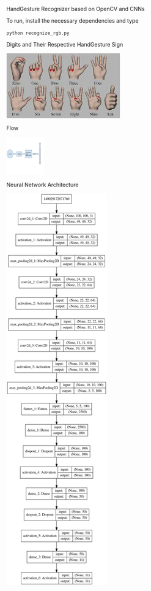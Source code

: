 HandGesture Recognizer based on OpenCV and CNNs

To run, install the necessary dependencies and type

`python recognize_rgb.py`

Digits and Their Respective HandGesture Sign

<img src="https://raw.githubusercontent.com/mmanishh/handgestrec/master/img/hand_sign.jpeg"/>

Flow

<img src="https://raw.githubusercontent.com/mmanishh/handgestrec/master/img/flow.png" width="100" height="100"/>

Neural Network Architecture

<img src="https://raw.githubusercontent.com/mmanishh/handgestrec/master/img/nn_architecture.png"/>
